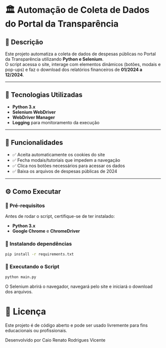 # 🏛️ Automação de Coleta de Dados do Portal da Transparência

## 📌 Descrição
Este projeto automatiza a coleta de dados de despesas públicas no Portal da Transparência utilizando **Python e Selenium**.  
O script acessa o site, interage com elementos dinâmicos (botões, modais e pop-ups) e faz o download dos relatórios financeiros de **01/2024 a 12/2024**.

---

## 🚀 Tecnologias Utilizadas
- **Python 3.x**  
- **Selenium WebDriver**  
- **WebDriver Manager**  
- **Logging** para monitoramento da execução  

---

## 📂 Funcionalidades
- ✅ Aceita automaticamente os cookies do site  
- ✅ Fecha modais/tutoriais que impedem a navegação  
- ✅ Clica nos botões necessários para acessar os dados  
- ✅ Baixa os arquivos de despesas públicas de 2024  

---

## ⚙️ Como Executar

### 🔹 Pré-requisitos
Antes de rodar o script, certifique-se de ter instalado:  
- **Python 3.x**  
- **Google Chrome** e **ChromeDriver**

### 🔹 Instalando dependências
```bash
pip install -r requirements.txt
```

### 🔹 Executando o Script

```bash
python main.py
```
O Selenium abrirá o navegador, navegará pelo site e iniciará o download dos arquivos.

# 📜 Licença
Este projeto é de código aberto e pode ser usado livremente para fins educacionais ou profissionais.

Desenvolvido por Caio Renato Rodrigues Vicente
